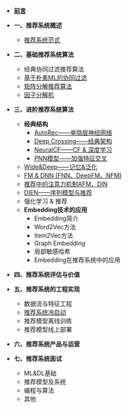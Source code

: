 - [**前言**](README.md)

- **一、推荐系统概述**
    - [推荐系统范式](推荐系统概述/推荐系统范式.md)
    
- **二、基础推荐系统算法**
  - 经典协同过滤推荐算法
  - [基于朴素ML的协同过滤](推荐系统基础算法/基于朴素ML的协同过滤.md)
  - [矩阵分解推荐算法](推荐系统基础算法/矩阵分解推荐算法.md)
  - [因子分解机](推荐系统基础算法/因子分解机.md)
  
- **三、进阶推荐系统算法**
  - **经典结构**
      - [AutoRec——单隐层神经网络](深度学习推荐算法/AutoRec.md)
      - [Deep Crossing——经典架构](深度学习推荐算法/Deep_Crossing.md)
      - [NeuralCF——CF & 深度学习](深度学习推荐算法/NeuralCF.md)
      - [PNN模型——加强特征交叉](深度学习推荐算法/PNN.md)
  - [Wide&Deep——记忆&泛化](深度学习推荐算法/Wide&Deep.md)
  - [FM & DNN (FNN、DeepFM、NFM)](深度学习推荐算法/FM_Deep.md)
  - [推荐中的注意力机制AFM、DIN](深度学习推荐算法/Attention.md)
  - [DIEN——序列模型与推荐](深度学习推荐算法/DIEN.md)
  - 强化学习 & 推荐
  - **Embedding技术的应用**
    - Embedding简介 
    - Word2Vec方法
    - Item2Vec方法
    - Graph Embedding
    - 局部敏感哈希
    - Embedding在推荐系统中的应用
  
- **四、推荐系统评估与价值**

- **五、推荐系统的工程实现**
    - 数据流与特征工程
    - [推荐系统冷启动](推荐系统的工程实现/推荐系统冷启动.md)
    - 推荐模型离线训练
    - 推荐模型线上部署
    
- **六、推荐系统产品与运营**

- **七、推荐系统面试**

    - ML&DL基础
    - 推荐模型及系统
    - 编程与算法
    - 其他

    